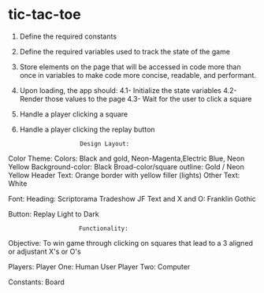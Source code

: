 # tic-tac-toe
1. Define the required constants

2. Define the required variables used to track the state of the game

3. Store elements on the page that will be accessed in code more than once in variables to make code more concise, readable, and performant.

4. Upon loading, the app should:
	4.1- Initialize the state variables
	4.2- Render those values to the page
	4.3- Wait for the user to click a square

5. Handle a player clicking a square

6. Handle a player clicking the replay button

                        Design Layout: 
Color Theme: 
Colors: Black and gold, Neon-Magenta,Electric Blue, Neon Yellow
Background-color: Black
Broad-color/square outline: Gold / Neon Yellow
Header Text: Orange border with yellow filler (lights) 
Other Text: White 

Font:
Heading: Scriptorama Tradeshow JF
Text and X and O: Franklin Gothic

Button:
Replay
Light to Dark 

                        Functionality:

Objective: 
To win game through clicking on squares that lead to a 3 aligned or adjustant X's or O's

Players: 
Player One: Human User
Player Two: Computer 

Constants:
Board


